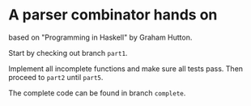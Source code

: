 # A parser combinator hands on

based on "Programming in Haskell" by Graham Hutton.

Start by checking out branch `part1`.

Implement all incomplete functions and make sure all tests pass. Then proceed to `part2` until `part5`.

The complete code can be found in branch `complete`.
